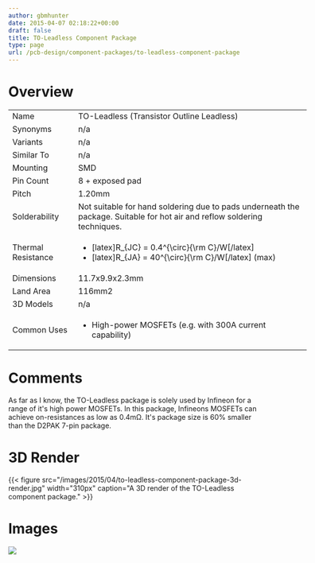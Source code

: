 ```yaml
---
author: gbmhunter
date: 2015-04-07 02:18:22+00:00
draft: false
title: TO-Leadless Component Package
type: page
url: /pcb-design/component-packages/to-leadless-component-package
---
```


# Overview


<table style="width: 600px;" >
<tbody >
<tr >

<td >Name
</td>

<td >TO-Leadless (Transistor Outline Leadless)
</td>
</tr>
<tr >

<td >Synonyms
</td>

<td >n/a
</td>
</tr>
<tr >

<td >Variants
</td>

<td >n/a
</td>
</tr>
<tr >

<td >Similar To
</td>

<td >n/a
</td>
</tr>
<tr >

<td >Mounting
</td>

<td >SMD
</td>
</tr>
<tr >

<td >Pin Count
</td>

<td >8 + exposed pad
</td>
</tr>
<tr >

<td >Pitch
</td>

<td >1.20mm
</td>
</tr>
<tr >

<td >Solderability
</td>

<td >Not suitable for hand soldering due to pads underneath the package. Suitable for hot air and reflow soldering techniques.
</td>
</tr>
<tr >

<td >Thermal Resistance
</td>

<td >



  * [latex]R_{JC} = 0.4^{\circ}{\rm C}/W[/latex]
  * [latex]R_{JA} = 40^{\circ}{\rm C}/W[/latex] (max)


</td>
</tr>
<tr >

<td >Dimensions
</td>

<td >11.7x9.9x2.3mm
</td>
</tr>
<tr >

<td >Land Area
</td>

<td >116mm2
</td>
</tr>
<tr >

<td >3D Models
</td>

<td >n/a
</td>
</tr>
<tr >

<td >Common Uses
</td>

<td >



  * High-power MOSFETs (e.g. with 300A current capability)


</td>
</tr>
</tbody>
</table>


# Comments




As far as I know, the TO-Leadless package is solely used by Infineon for a range of it's high power MOSFETs. In this package, Infineons MOSFETs can achieve on-resistances as low as 0.4mΩ. It's package size is 60% smaller than the D2PAK 7-pin package.




# 3D Render


{{< figure src="/images/2015/04/to-leadless-component-package-3d-render.jpg" width="310px" caption="A 3D render of the TO-Leadless component package."  >}}


# Images




![](/nextgen-attach_to_post/preview/id--5412)





##  

